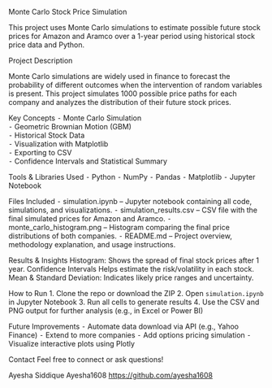 Monte Carlo Stock Price Simulation 

This project uses Monte Carlo simulations to estimate possible future stock prices for Amazon and Aramco over a 1-year period using historical stock price data and Python.

Project Description

Monte Carlo simulations are widely used in finance to forecast the probability of different outcomes when the intervention of random variables is present. This project simulates 1000 possible price paths for each company and analyzes the distribution of their future stock prices.

Key Concepts
	⁃	Monte Carlo Simulation  
	⁃	Geometric Brownian Motion (GBM)  
	⁃	Historical Stock Data  
	⁃	Visualization with Matplotlib  
	⁃	Exporting to CSV  
	⁃	Confidence Intervals and Statistical Summary  

Tools & Libraries Used
	⁃	Python 
	⁃	NumPy
	⁃	Pandas
	⁃	 Matplotlib
	⁃	 Jupyter Notebook

Files Included
	⁃	simulation.ipynb – Jupyter notebook containing all code, simulations, and visualizations.
	⁃	simulation_results.csv – CSV file with the final simulated prices for Amazon and Aramco.
	⁃	monte_carlo_histogram.png – Histogram comparing the final price distributions of both companies.
	⁃	README.md – Project overview, methodology explanation, and usage instructions.

Results & Insights
Histogram: Shows the spread of final stock prices after 1 year.
Confidence Intervals Helps estimate the risk/volatility in each stock.
Mean & Standard Deviation: Indicates likely price ranges and uncertainty.

 How to Run
	1.	Clone the repo or download the ZIP
	2.	Open `simulation.ipynb` in Jupyter Notebook
	3.	Run all cells to generate results
	4.	Use the CSV and PNG output for further analysis (e.g., in Excel or Power BI)

Future Improvements
	⁃	Automate data download via API (e.g., Yahoo Finance) 
	⁃	Extend to more companies
	⁃	Add options pricing simulation
	⁃	Visualize interactive plots using Plotly


Contact
Feel free to connect or ask questions!

Ayesha Siddique 
Ayesha1608 
https://github.com/ayesha1608

